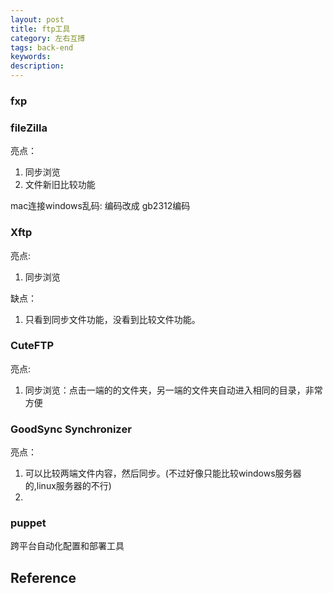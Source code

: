 ```yaml
---
layout: post
title: ftp工具
category: 左右互搏
tags: back-end
keywords: 
description: 
---
```


### fxp

### fileZilla

亮点：
1. 同步浏览
2. 文件新旧比较功能

mac连接windows乱码: 编码改成 gb2312编码

### Xftp

亮点:
1. 同步浏览

缺点：
1. 只看到同步文件功能，没看到比较文件功能。

### CuteFTP

亮点:
1. 同步浏览：点击一端的的文件夹，另一端的文件夹自动进入相同的目录，非常方便

### GoodSync Synchronizer

亮点：
1. 可以比较两端文件内容，然后同步。(不过好像只能比较windows服务器的,linux服务器的不行)
2. 

### puppet

跨平台自动化配置和部署工具

### 


## Reference


